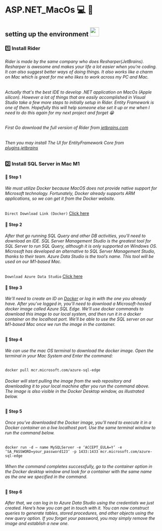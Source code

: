 # ASP.NET_MacOs 💻 🍏 
## setting up the environment <img src="https://media.giphy.com/media/WUlplcMpOCEmTGBtBW/giphy.gif" width="30">
### 1️⃣ Install Rider
###### Rider is made by the same company who does Resharper(JetBrains). Resharper is awesome and makes your life a lot easier when you're coding. It can also suggest better ways of doing things. It also works like a charm on Mac which is great for me who likes to work across my PC and Mac. 
###### Actually that's the best IDE to develop .NET application on MacOs (Apple silicon). However a lot of things that are easily accomplished in Visual Studio take a few more steps to initially setup in Rider. Entity Framework is one of them. Hopefully this will help someone else set it up or me when I need to do this again for my next project and forget 😁
###### First Go download the full version of Rider from [jetbrains.com](https://www.jetbrains.com/dotnet)
###### Then you may install The UI for EntityFramework Core from [plugins.jetbrains](https://plugins.jetbrains.com/plugin/18147-entity-framework-core-ui)
### 2️⃣ Install SQL Server in Mac M1
#### 🔴 Step 1
###### We must utilize Docker because MacOS does not provide native support for Microsoft technology. Fortunately, Docker already supports ARM applications, so we can get it from the Docker website. 
`Direct Download Link (Docker)` [Click here](https://desktop.docker.com/mac/stable/arm64/Docker.dmg?utm_source=docker&utm_medium=webreferral&utm_campaign=dd-smartbutton&utm_location=header)
#### 🔴 Step 2
###### After that go running SQL Query and other DB activities, you’ll need to download an IDE. SQL Server Management Studio is the greatest tool for SQL Server to run SQL Query, although it is only supported on Windows OS. Microsoft has developed an alternative to SQL Server Management Studio, thanks to their team. Azure Data Studio is the tool’s name. This tool will be used on our M1-based Mac.
`Download Azure Data Studio` [Click here](https://docs.microsoft.com/en-us/sql/azure-data-studio/download-azure-data-studio?view=sql-server-ver15#get-azure-data-studio-for-macos)
#### 🔴 Step 3
###### We’ll need to create an ID on [Docker](https://hub.docker.com) or log in with the one you already have. After you’ve logged in, you’ll need to download a Microsoft-hosted docker image called Azure SQL Edge. We’ll use docker commands to download this image to our local system, and then run it in a docker container on the localhost port. We’ll be able to use the SQL server on our M1-based Mac once we run the image in the container.
#### 🔴 Step 4
###### We can use the mac OS terminal to download the docker image. Open the terminal in your Mac System and Enter the command:
`docker pull mcr.microsoft.com/azure-sql-edge` 
###### Docker will start pulling the image from the web repository and downloading it to your local machine after you run the command above. The image is also visible in the Docker Desktop window, as illustrated below.
#### 🔴 Step 5
###### Once you’ve downloaded the Docker image, you’ll need to execute it in a Docker container on a live localhost port. Use the same terminal window to run the command below. 
`docker run -d — name MySQLServer -e ‘ACCEPT_EULA=Y’ -e ‘SA_PASSWORD=your_password123’ -p 1433:1433 mcr.microsoft.com/azure-sql-edge`
###### When the command completes successfully, go to the container option in the Docker desktop window and look for a container with the same name as the one we specified in the command.
#### 🔴 Step 6
###### After that, we can log in to Azure Data Studio using the credentials we just created. Here’s how you can get in touch with it. You can now construct queries to generate tables, stored procedures, and other objects using the new query option. If you forget your password, you may simply remove the image and establish a new one.

